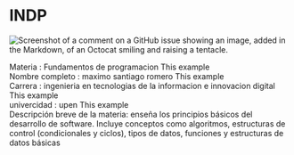 # INDP
![Screenshot of a comment on a GitHub issue showing an image, added in the Markdown, of an Octocat smiling and raising a tentacle.](https://www.programaenlinea.net/wp-content/uploads/2020/07/programacion-tecgurus.net-2.jpg)


Materia : Fundamentos de programacion
This example  
Nombre completo : maximo santiago romero
This example  
Carrera : ingenieria en tecnologias de la informacion e innovacion digital
This example  
univercidad : upen
This example  
Descripción breve de la materia: enseña los principios básicos del desarrollo de software. Incluye conceptos como algoritmos, estructuras de control (condicionales y ciclos), tipos de datos, funciones y estructuras de datos básicas
